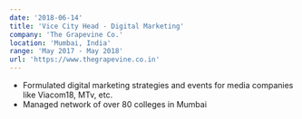 ```yaml
---
date: '2018-06-14'
title: 'Vice City Head - Digital Marketing'
company: 'The Grapevine Co.'
location: 'Mumbai, India'
range: 'May 2017 - May 2018'
url: 'https://www.thegrapevine.co.in'
---
```


- Formulated digital marketing strategies and events for media companies like Viacom18, MTv, etc.
- Managed network of over 80 colleges in Mumbai
